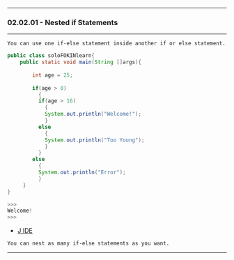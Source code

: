 
---

### 02.02.01 - Nested if Statements

---

```
You can use one if-else statement inside another if or else statement.
```

```java
public class soloFOKINlearn{
    public static void main(String []args){
         
        int age = 25;
        
        if(age > 0) 
          {
          if(age > 16) 
            {
            System.out.println("Welcome!");
            } 
          else 
            {
            System.out.println("Too Young");
            }
          } 
        else 
          {
          System.out.println("Error");
          }
     }
}

>>>
Welcome!
>>>
```

* [J IDE](https://www.tutorialspoint.com/compile_java_online.php)

```
You can nest as many if-else statements as you want.
```

---
